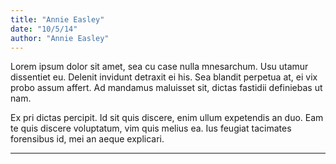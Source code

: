 ```yaml
---
title: "Annie Easley"
date: "10/5/14"
author: "Annie Easley"
---
```

Lorem ipsum dolor sit amet, sea cu case nulla mnesarchum. Usu utamur dissentiet eu. Delenit invidunt
detraxit ei his. Sea blandit perpetua at, ei vix probo assum affert. Ad mandamus maluisset sit, dictas
fastidii definiebas ut nam.

Ex pri dictas percipit. Id sit quis discere, enim ullum expetendis an duo. Eam te quis discere voluptatum,
vim quis melius ea. Ius feugiat tacimates forensibus id, mei an aeque explicari.

---
